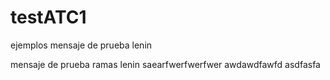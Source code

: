 # testATC1
ejemplos
mensaje de prueba lenin

mensaje de prueba ramas lenin
saearfwerfwerfwer
awdawdfawfd
asdfasfa